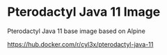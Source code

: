 # Pterodactyl Java 11 Image
Pterodactyl Java 11 base image based on Alpine

https://hub.docker.com/r/cyl3x/pterodactyl-java-11

